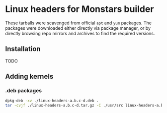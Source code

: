 # Linux headers for Monstars builder

These tarballs were scavenged from official `apt` and `yum` packages. The packages were downloaded either directly via package manager, or by directly browsing repo mirrors and archives to find the required versions.

## Installation

TODO

## Adding kernels

### .deb packages

```bash
dpkg-deb -xv ./linux-headers-a.b.c-d.deb .
tar -cvjf ./linux-headers-a.b.c-d.tar.gz -C ./usr/src linux-headers-a.b.c-d
```